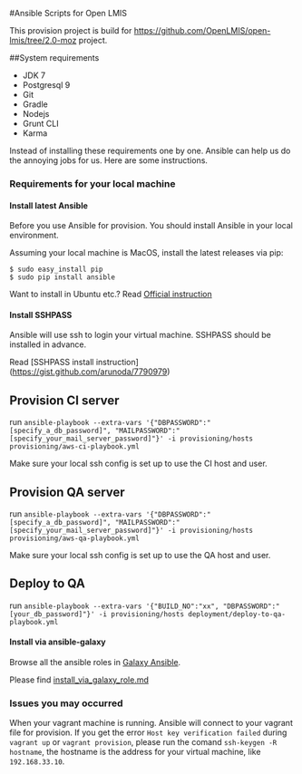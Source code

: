 #Ansible Scripts for Open LMIS

This provision project is build for https://github.com/OpenLMIS/open-lmis/tree/2.0-moz project.

##System requirements
* JDK 7
* Postgresql 9
* Git
* Gradle
* Nodejs
* Grunt CLI
* Karma

Instead of installing these requirements one by one. Ansible can help us do the annoying jobs for us. Here are some instructions.

### Requirements for your local machine

#### Install latest Ansible
Before you use Ansible for provision. You should install Ansible in your local environment.

Assuming your local machine is MacOS, install the latest releases via pip:

```
$ sudo easy_install pip
$ sudo pip install ansible
```

Want to install in Ubuntu etc.? Read [Official instruction](http://docs.ansible.com/intro_installation.html)

#### Install SSHPASS

Ansible will use ssh to login your virtual machine. SSHPASS should be installed in advance.

Read [SSHPASS install instruction] (https://gist.github.com/arunoda/7790979)

## Provision CI server
run `ansible-playbook --extra-vars '{"DBPASSWORD":"[specify_a_db_password]", "MAILPASSWORD":"[specify_your_mail_server_password]"}' -i provisioning/hosts provisioning/aws-ci-playbook.yml`

Make sure your local ssh config is set up to use the CI host and user.

## Provision QA server
run `ansible-playbook --extra-vars '{"DBPASSWORD":"[specify_a_db_password]", "MAILPASSWORD":"[specify_your_mail_server_password]"}' -i provisioning/hosts provisioning/aws-qa-playbook.yml`

Make sure your local ssh config is set up to use the QA host and user.

## Deploy to QA
run `ansible-playbook --extra-vars '{"BUILD_NO":"xx", "DBPASSWORD":"[your_db_password]"}' -i provisioning/hosts deployment/deploy-to-qa-playbook.yml`

#### Install via ansible-galaxy

Browse all the ansible roles in [Galaxy Ansible](https://galaxy.ansible.com/list#/roles).

Please find [install_via_galaxy_role.md](https://github.com/gongmingqm10/OpenLMIS-TechOps/blob/master/install_via_galaxy_roles.md)

### Issues you may occurred
When your vagrant machine is running. Ansible will connect to your vagrant file for provision. If you get the error `Host key verification failed` during `vagrant up` or `vagrant provision`, please run the comand `ssh-keygen -R hostname`, the hostname is the address for your virtual machine, like `192.168.33.10`.
